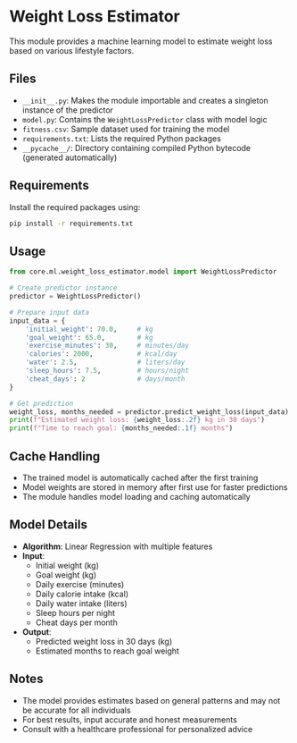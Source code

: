 # Weight Loss Estimator

This module provides a machine learning model to estimate weight loss based on various lifestyle factors.

## Files

- `__init__.py`: Makes the module importable and creates a singleton instance of the predictor
- `model.py`: Contains the `WeightLossPredictor` class with model logic
- `fitness.csv`: Sample dataset used for training the model
- `requirements.txt`: Lists the required Python packages
- `__pycache__/`: Directory containing compiled Python bytecode (generated automatically)

## Requirements

Install the required packages using:
```bash
pip install -r requirements.txt
```

## Usage

```python
from core.ml.weight_loss_estimator.model import WeightLossPredictor

# Create predictor instance
predictor = WeightLossPredictor()

# Prepare input data
input_data = {
    'initial_weight': 70.0,     # kg
    'goal_weight': 65.0,        # kg
    'exercise_minutes': 30,     # minutes/day
    'calories': 2000,           # kcal/day
    'water': 2.5,               # liters/day
    'sleep_hours': 7.5,         # hours/night
    'cheat_days': 2             # days/month
}

# Get prediction
weight_loss, months_needed = predictor.predict_weight_loss(input_data)
print(f"Estimated weight loss: {weight_loss:.2f} kg in 30 days")
print(f"Time to reach goal: {months_needed:.1f} months")
```

## Cache Handling

- The trained model is automatically cached after the first training
- Model weights are stored in memory after first use for faster predictions
- The module handles model loading and caching automatically

## Model Details

- **Algorithm**: Linear Regression with multiple features
- **Input**:
  - Initial weight (kg)
  - Goal weight (kg)
  - Daily exercise (minutes)
  - Daily calorie intake (kcal)
  - Daily water intake (liters)
  - Sleep hours per night
  - Cheat days per month
- **Output**:
  - Predicted weight loss in 30 days (kg)
  - Estimated months to reach goal weight

## Notes

- The model provides estimates based on general patterns and may not be accurate for all individuals
- For best results, input accurate and honest measurements
- Consult with a healthcare professional for personalized advice
